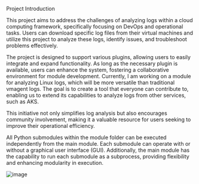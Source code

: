 Project Introduction

This project aims to address the challenges of analyzing logs within a cloud computing framework, specifically focusing on DevOps and operational tasks. Users can download specific log files from their virtual machines and utilize this project to analyze these logs, identify issues, and troubleshoot problems effectively.

The project is designed to support various plugins, allowing users to easily integrate and expand functionality. As long as the necessary plugin is available, users can enhance the system, fostering a collaborative environment for module development. Currently, I am working on a module for analyzing Linux logs, which will be more versatile than traditional vmagent logs. The goal is to create a tool that everyone can contribute to, enabling us to extend its capabilities to analyze logs from other services, such as AKS.

This initiative not only simplifies log analysis but also encourages community involvement, making it a valuable resource for users seeking to improve their operational efficiency.

All Python submodules within the module folder can be executed independently from the main module. Each submodule can operate with or without a graphical user interface (GUI). Additionally, the main module has the capability to run each submodule as a subprocess, providing flexibility and enhancing modularity in execution.

![image](https://github.com/user-attachments/assets/8632ddc2-86fc-446f-919f-23398e2f4419)
